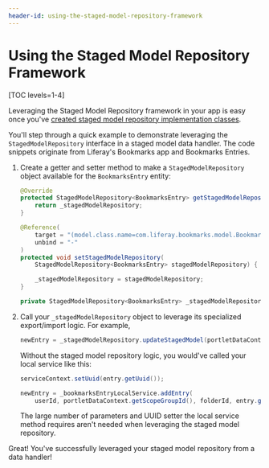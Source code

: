```yaml
---
header-id: using-the-staged-model-repository-framework
---
```


# Using the Staged Model Repository Framework

[TOC levels=1-4]

Leveraging the Staged Model Repository framework in your app is easy once you've
[created staged model repository implementation classes](/developer/frameworks/-/knowledge_base/7-2/implementing-the-staged-model-repository-framework).

You'll step through a quick example to demonstrate leveraging the
`StagedModelRepository` interface in a staged model data handler. The code
snippets originate from Liferay's Bookmarks app and Bookmarks Entries.

1.  Create a getter and setter method to make a `StagedModelRepository` object
    available for the `BookmarksEntry` entity:

    ```java
    @Override
    protected StagedModelRepository<BookmarksEntry> getStagedModelRepository() {
        return _stagedModelRepository;
    }

    @Reference(
        target = "(model.class.name=com.liferay.bookmarks.model.BookmarksEntry)",
        unbind = "-"
    )
    protected void setStagedModelRepository(
        StagedModelRepository<BookmarksEntry> stagedModelRepository) {

        _stagedModelRepository = stagedModelRepository;
    }

    private StagedModelRepository<BookmarksEntry> _stagedModelRepository;
    ```

2.  Call your `_stagedModelRepository` object to leverage its specialized
    export/import logic. For example,

    ```java
    newEntry = _stagedModelRepository.updateStagedModel(portletDataContext, importedEntry);
    ```

    Without the staged model repository logic, you would've called your local
    service like this:

    ```java
    serviceContext.setUuid(entry.getUuid());

    newEntry = _bookmarksEntryLocalService.addEntry(
        userId, portletDataContext.getScopeGroupId(), folderId, entry.getName(), entry.getUrl(), entry.getDescription(), serviceContext);
    ```

    The large number of parameters and UUID setter the local service method
    requires aren't needed when leveraging the staged model repository.

Great! You've successfully leveraged your staged model repository from a data
handler!
